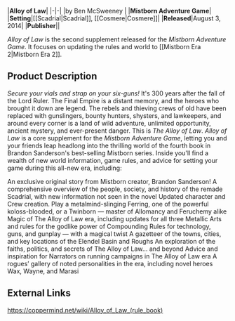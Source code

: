 |**Alloy of Law**|
|-|-|
|by  Ben McSweeney |
|**Mistborn Adventure Game**|
|**Setting**|[[Scadrial\|Scadrial]], [[Cosmere\|Cosmere]]|
|**Released**|August 3, 2014|
|**Publisher**||

*Alloy of Law* is the second supplement released for the *Mistborn Adventure Game*. It focuses on updating the rules and world to [[Mistborn Era 2\|Mistborn Era 2]].

## Product Description
*Secure your vials and strap on your six-guns!*
It's 300 years after the fall of the Lord Ruler. The Final Empire is a distant memory, and the heroes who brought it down are legend. The rebels and thieving crews of old have been replaced with gunslingers, bounty hunters, shysters, and lawkeepers, and around every corner is a land of wild adventure, unlimited opportunity, ancient mystery, and ever-present danger.
This is *The Alloy of Law*.
*Alloy of Law* is a core supplement for the *Mistborn Adventure Game*, letting you and your friends leap headlong into the thrilling world of the fourth book in Brandon Sanderson's best-selling Mistborn series. Inside you'll find a wealth of new world information, game rules, and advice for setting your game during this all-new era, including:

An exclusive original story from Mistborn creator, Brandon Sanderson!
A comprehensive overview of the people, society, and history of the remade Scadrial, with new information not seen in the novel
Updated character and Crew creation. Play a metalmind-slinging Ferring, one of the powerful koloss-blooded, or a Twinborn — master of Allomancy and Feruchemy alike
Magic of The Alloy of Law era, including updates for all three Metallic Arts and rules for the godlike power of Compounding
Rules for technology, guns, and gunplay — with a magical twist
A gazetteer of the towns, cities, and key locations of the Elendel Basin and Roughs
An exploration of the faiths, politics, and secrets of The Alloy of Law… and beyond
Advice and inspiration for Narrators on running campaigns in The Alloy of Law era
A rogues’ gallery of noted personalities in the era, including novel heroes Wax, Wayne, and Marasi
## External Links



https://coppermind.net/wiki/Alloy_of_Law_(rule_book)